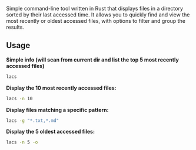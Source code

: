 
Simple command-line tool written in Rust that displays files in a directory sorted by their last accessed time. It allows you to quickly find and view the most recently or oldest accessed files, with options to filter and group the results.

## Usage

  **Simple info (will scan from current dir and list the top 5 most recently accessed files)**
   ```bash
  lacs
  ```
 
 **Display the 10 most recently accessed files:**
  ```bash
  lacs -n 10
  ```
**Display files matching a specific pattern:**
```bash
lacs -g "*.txt,*.md"
```
**Display the 5 oldest accessed files:**
```bash
lacs -n 5 -o
```
